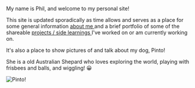 <p> My name is Phil, and welcome to my personal site! </p>

<p>This site is updated sporadically as time allows and serves as a place for some general information <a href="./about" title="Go to About me!"> about me </a> and a brief portfolio of some of the shareable <a href="./projects" title="Go to Projects!"> projects / side learnings </a> I've worked on or am currently working on. </p>

<p> It's also a place to show pictures of and talk about my dog, Pinto! </p>

<p> She is a <span id="PintoAge"> </span> old Australian Shepard who loves exploring the world, playing with frisbees and balls, and wiggling! &#128512; </p>

<img src="{{ '/public/images/pinto.jpg' | relative_url }}" alt="Pinto!">

<div class="pa-gallery-player-widget" style="width:100%; height:480px; display:none;"
  data-link="https://photos.app.goo.gl/8zsNaEpEUetYSquk7"
  data-title="Best of Pinto :D"
  data-description="5 new photos added to shared album">
  <object data="https://lh3.googleusercontent.com/awXAcnUsK9NAso2fRk3zMYBFen9kIw7fCOLjhrCgXS_4ep_vOI9u-hAEKt0quRBsFdbwpm9wD384LqoCKcIgDVMIufQkSIl0Izvra3nozWYCicpqmcC_QGC335W34ProPItiLo-9rQ=w1920-h1080"></object>
  <object data="https://lh3.googleusercontent.com/mR9zRWS7cqrM103m0P9LqnRiZaih61pJHuQhkNQTumhs_vMiwIEju2qCtgUzCbqr3QOBQc91GXuMoZsO99sZYSG4tHvUOTNNgoKKQeeekdt-cCieEFxMVD34zfCHLlSFU_zbs_JCew=w1920-h1080"></object>
  <object data="https://lh3.googleusercontent.com/kCEgsjEAtr523ThTuryQo-RgzRZJuUbUZdAB5QOdOtbjuM-5xV_goAZmL0zch57G87I8aHdrZDZ08OHmgnL5eNtQZrS-lyk31aQm-Wz0z_D0HMcvCoz2xbKRA34Rrddu9XMkjp3Akg=w1920-h1080"></object>
  <object data="https://lh3.googleusercontent.com/hbWnI6VMtJYTxBI7d3YjRer7Sij5HSEPPmGN4no8J_Vtsh30STAMTPSDUTelyegHNgqnr5HeS1Eu4nppG30u6kujfkqpHjVIj2bsmJfQNoyVizrIHrGKssAvUmh6ge7obn6ZM_BPFg=w1920-h1080"></object>
  <object data="https://lh3.googleusercontent.com/Ay34UpTdtm0xsSrSE3on3oX4jgkDmmaB7xBv7opc_5sAkPH-guuJJYj3ojLdTFHoo4QU0xMk73XjzmlfnvznwLff5FTDeNF-Bo877iU9ErN9Z_xsXPW3BGPtUJiZtiMgYnKG4NbF6w=w1920-h1080"></object>
</div>

<script>

$( document ).ready(function() {

    today = new Date()
    
    // April 26, 2020
    birthday = new Date(2020,03,26)

    a = calcDate(today, birthday)
    console.log(a)


    $('#PintoAge').text(a);

});

function calcDate(date1,date2) {

    var diff = Math.floor(date1.getTime() - date2.getTime());
    var day = 1000 * 60 * 60 * 24;

    var days = Math.floor(diff/day);
    var months = Math.floor(days/31);
    var years = Math.floor(months/12);

    var monthsThisYear = months - (years * 12);

    var combined;

    if (monthsThisYear === 0) {

      combined = years + " year ";

    } else {
      
      combined = years + " year and " + monthsThisYear + " month ";
    }
    return combined;

}

</script>
